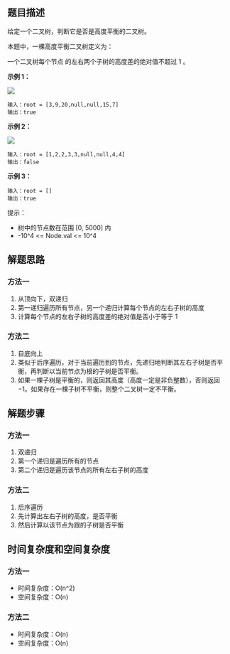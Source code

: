 ## 题目描述

给定一个二叉树，判断它是否是高度平衡的二叉树。

本题中，一棵高度平衡二叉树定义为：

一个二叉树每个节点 的左右两个子树的高度差的绝对值不超过 1 。

**示例 1：**

![](https://assets.leetcode.com/uploads/2020/10/06/balance_1.jpg)
```
输入：root = [3,9,20,null,null,15,7]
输出：true
```
**示例 2：**

![](https://assets.leetcode.com/uploads/2020/10/06/balance_2.jpg)
```
输入：root = [1,2,2,3,3,null,null,4,4]
输出：false
```
**示例 3：**
```
输入：root = []
输出：true
```

提示：

+ 树中的节点数在范围 [0, 5000] 内
+ -10^4 <= Node.val <= 10^4

## 解题思路

### 方法一

1. 从顶向下，双递归
2. 第一递归遍历所有节点，另一个递归计算每个节点的左右子树的高度
2. 计算每个节点的左右子树的高度差的绝对值是否小于等于 1

### 方法二

1. 自底向上
2. 类似于后序遍历，对于当前遍历到的节点，先递归地判断其左右子树是否平衡，再判断以当前节点为根的子树是否平衡。
3. 如果一棵子树是平衡的，则返回其高度（高度一定是非负整数），否则返回 −1。如果存在一棵子树不平衡，则整个二叉树一定不平衡。

## 解题步骤

### 方法一

1. 双递归
2. 第一个递归是遍历所有的节点
3. 第二个递归是遍历该节点的所有左右子树的高度

### 方法二

1. 后序遍历
2. 先计算出左右子树的高度，是否平衡
3. 然后计算以该节点为跟的子树是否平衡

## 时间复杂度和空间复杂度

### 方法一

+ 时间复杂度：O(n^2)
+ 空间复杂度：O(n)

### 方法二

+ 时间复杂度：O(n)
+ 空间复杂度：O(n)